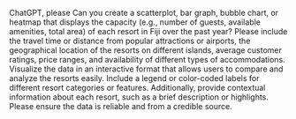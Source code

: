 ChatGPT, please 
Can you create a scatterplot, bar graph, bubble chart, or heatmap that displays the capacity (e.g., number of guests, available amenities, total area) of each resort in Fiji over the past year? Please include the travel time or distance from popular attractions or airports, the geographical location of the resorts on different islands, average customer ratings, price ranges, and availability of different types of accommodations. Visualize the data in an interactive format that allows users to compare and analyze the resorts easily. Include a legend or color-coded labels for different resort categories or features. Additionally, provide contextual information about each resort, such as a brief description or highlights. Please ensure the data is reliable and from a credible source.

